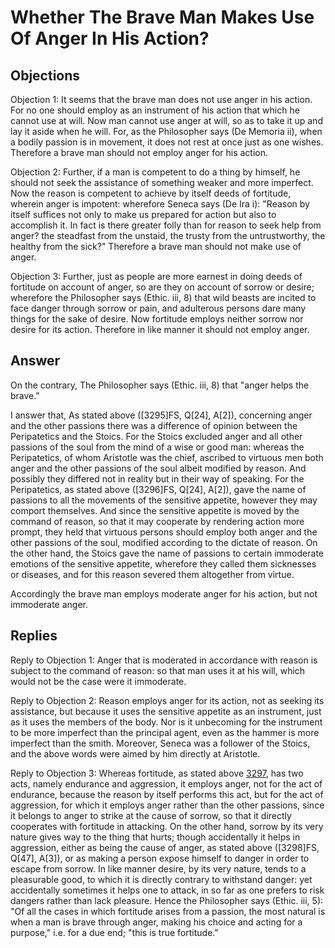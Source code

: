 # Whether The Brave Man Makes Use Of Anger In His Action?

## Objections

Objection 1: It seems that the brave man does not use anger in his action. For no one should employ as an instrument of his action that which he cannot use at will. Now man cannot use anger at will, so as to take it up and lay it aside when he will. For, as the Philosopher says (De Memoria ii), when a bodily passion is in movement, it does not rest at once just as one wishes. Therefore a brave man should not employ anger for his action.

Objection 2: Further, if a man is competent to do a thing by himself, he should not seek the assistance of something weaker and more imperfect. Now the reason is competent to achieve by itself deeds of fortitude, wherein anger is impotent: wherefore Seneca says (De Ira i): "Reason by itself suffices not only to make us prepared for action but also to accomplish it. In fact is there greater folly than for reason to seek help from anger? the steadfast from the unstaid, the trusty from the untrustworthy, the healthy from the sick?" Therefore a brave man should not make use of anger.

Objection 3: Further, just as people are more earnest in doing deeds of fortitude on account of anger, so are they on account of sorrow or desire; wherefore the Philosopher says (Ethic. iii, 8) that wild beasts are incited to face danger through sorrow or pain, and adulterous persons dare many things for the sake of desire. Now fortitude employs neither sorrow nor desire for its action. Therefore in like manner it should not employ anger.







## Answer

On the contrary, The Philosopher says (Ethic. iii, 8) that "anger helps the brave."

I answer that, As stated above ([3295]FS, Q[24], A[2]), concerning anger and the other passions there was a difference of opinion between the Peripatetics and the Stoics. For the Stoics excluded anger and all other passions of the soul from the mind of a wise or good man: whereas the Peripatetics, of whom Aristotle was the chief, ascribed to virtuous men both anger and the other passions of the soul albeit modified by reason. And possibly they differed not in reality but in their way of speaking. For the Peripatetics, as stated above ([3296]FS, Q[24], A[2]), gave the name of passions to all the movements of the sensitive appetite, however they may comport themselves. And since the sensitive appetite is moved by the command of reason, so that it may cooperate by rendering action more prompt, they held that virtuous persons should employ both anger and the other passions of the soul, modified according to the dictate of reason. On the other hand, the Stoics gave the name of passions to certain immoderate emotions of the sensitive appetite, wherefore they called them sicknesses or diseases, and for this reason severed them altogether from virtue.

Accordingly the brave man employs moderate anger for his action, but not immoderate anger.

## Replies

Reply to Objection 1: Anger that is moderated in accordance with reason is subject to the command of reason: so that man uses it at his will, which would not be the case were it immoderate.

Reply to Objection 2: Reason employs anger for its action, not as seeking its assistance, but because it uses the sensitive appetite as an instrument, just as it uses the members of the body. Nor is it unbecoming for the instrument to be more imperfect than the principal agent, even as the hammer is more imperfect than the smith. Moreover, Seneca was a follower of the Stoics, and the above words were aimed by him directly at Aristotle.

Reply to Objection 3: Whereas fortitude, as stated above [3297](A[6]), has two acts, namely endurance and aggression, it employs anger, not for the act of endurance, because the reason by itself performs this act, but for the act of aggression, for which it employs anger rather than the other passions, since it belongs to anger to strike at the cause of sorrow, so that it directly cooperates with fortitude in attacking. On the other hand, sorrow by its very nature gives way to the thing that hurts; though accidentally it helps in aggression, either as being the cause of anger, as stated above ([3298]FS, Q[47], A[3]), or as making a person expose himself to danger in order to escape from sorrow. In like manner desire, by its very nature, tends to a pleasurable good, to which it is directly contrary to withstand danger: yet accidentally sometimes it helps one to attack, in so far as one prefers to risk dangers rather than lack pleasure. Hence the Philosopher says (Ethic. iii, 5): "Of all the cases in which fortitude arises from a passion, the most natural is when a man is brave through anger, making his choice and acting for a purpose," i.e. for a due end; "this is true fortitude."